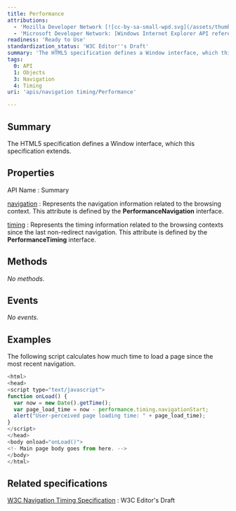 ```yaml
---
title: Performance
attributions:
  - 'Mozilla Developer Network [![cc-by-sa-small-wpd.svg](/assets/thumb/8/8c/cc-by-sa-small-wpd.svg/120px-cc-by-sa-small-wpd.svg.png)](http://creativecommons.org/licenses/by-sa/3.0/us/): [Article](https://developer.mozilla.org/en-US/docs/Navigation_timing)'
  - 'Microsoft Developer Network: [Windows Internet Explorer API reference Article](http://msdn.microsoft.com/en-us/library/ie/hh828809%28v=vs.85%29.aspx)'
readiness: 'Ready to Use'
standardization_status: 'W3C Editor''s Draft'
summary: 'The HTML5 specification defines a Window interface, which this specification extends.'
tags:
  0: API
  1: Objects
  3: Navigation
  4: Timing
uri: 'apis/navigation timing/Performance'

---
```

## <span>Summary</span>

The HTML5 specification defines a Window interface, which this specification extends.

## <span>Properties</span>

API Name
:   Summary

[navigation](/apis/navigation_timing/Performance/navigation)
:   Represents the navigation information related to the browsing context. This attribute is defined by the **PerformanceNavigation** interface.

[timing](/apis/navigation_timing/Performance/timing)
:   Represents the timing information related to the browsing contexts since the last non-redirect navigation. This attribute is defined by the **PerformanceTiming** interface.

## <span>Methods</span>

*No methods.*

## <span>Events</span>

*No events.*

## <span>Examples</span>

The following script calculates how much time to load a page since the most recent navigation.

``` js
<html>
<head>
<script type="text/javascript">
function onLoad() {
  var now = new Date().getTime();
  var page_load_time = now - performance.timing.navigationStart;
  alert("User-perceived page loading time: " + page_load_time);
}
</script>
</head>
<body onload="onLoad()">
<!- Main page body goes from here. -->
</body>
</html>
```

## <span>Related specifications</span>

[W3C Navigation Timing Specification](http://w3c-test.org/webperf/specs/NavigationTiming/)
:   W3C Editor's Draft
